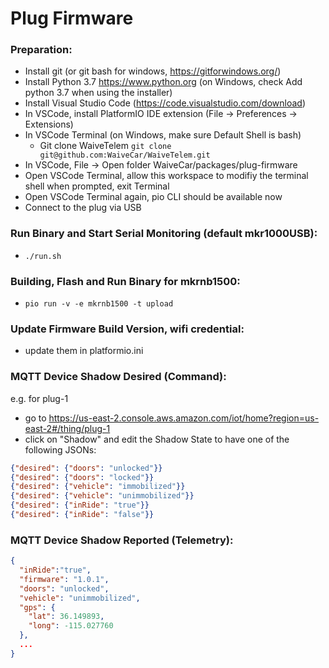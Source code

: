 # Plug Firmware

### Preparation:

- Install git (or git bash for windows, https://gitforwindows.org/)
- Install Python 3.7 https://www.python.org (on Windows, check Add python 3.7 when using the installer)
- Install Visual Studio Code (https://code.visualstudio.com/download)
- In VSCode, install PlatformIO IDE extension (File -> Preferences -> Extensions)
- In VSCode Terminal (on Windows, make sure Default Shell is bash)
  - Git clone WaiveTelem `git clone git@github.com:WaiveCar/WaiveTelem.git`
- In VSCode, File -> Open folder WaiveCar/packages/plug-firmware
- Open VSCode Terminal, allow this workspace to modifiy the terminal shell when prompted, exit Terminal
- Open VSCode Terminal again, pio CLI should be available now
- Connect to the plug via USB

### Run Binary and Start Serial Monitoring (default mkr1000USB):

- `./run.sh`

### Building, Flash and Run Binary for mkrnb1500:

- `pio run -v -e mkrnb1500 -t upload`

### Update Firmware Build Version, wifi credential:

- update them in platformio.ini
  
### MQTT Device Shadow Desired (Command):

e.g. for plug-1
- go to https://us-east-2.console.aws.amazon.com/iot/home?region=us-east-2#/thing/plug-1
- click on "Shadow" and edit the Shadow State to have one of the following JSONs:

```json
{"desired": {"doors": "unlocked"}}
{"desired": {"doors": "locked"}}
{"desired": {"vehicle": "immobilized"}}
{"desired": {"vehicle": "unimmobilized"}}
{"desired": {"inRide": "true"}}
{"desired": {"inRide": "false"}}
```

### MQTT Device Shadow Reported (Telemetry):

```json
{
  "inRide":"true",
  "firmware": "1.0.1",
  "doors": "unlocked",
  "vehicle": "unimmobilized",
  "gps": {
    "lat": 36.149893,
    "long": -115.027760
  },
  ...
}
```
